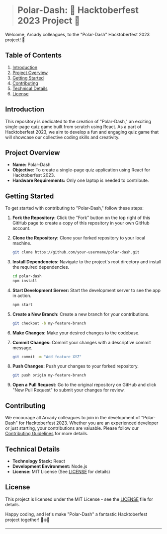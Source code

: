 > # Polar-Dash: 🎃 Hacktoberfest 2023 Project 👻

Welcome, Arcady colleagues, to the "Polar-Dash" Hacktoberfest 2023 project! 🚀

## Table of Contents

1. [Introduction](#introduction)
2. [Project Overview](#project-overview)
3. [Getting Started](#getting-started)
4. [Contributing](#contributing)
5. [Technical Details](#technical-details)
6. [License](#license)

## Introduction

This repository is dedicated to the creation of "Polar-Dash," an exciting single-page quiz game built from scratch using React. As a part of Hacktoberfest 2023, we aim to develop a fun and engaging quiz game that will showcase our collective coding skills and creativity.

## Project Overview

- **Name:** Polar-Dash
- **Objective:** To create a single-page quiz application using React for Hacktoberfest 2023.
- **Hardware Requirements:** Only one laptop is needed to contribute.

## Getting Started

To get started with contributing to "Polar-Dash," follow these steps:

1. **Fork the Repository:** Click the "Fork" button on the top right of this GitHub page to create a copy of this repository in your own GitHub account.

2. **Clone the Repository:** Clone your forked repository to your local machine.

   ```bash
   git clone https://github.com/your-username/polar-dash.git
   ```

3. **Install Dependencies:** Navigate to the project's root directory and install the required dependencies.

   ```bash
   cd polar-dash
   npm install
   ```

4. **Start Development Server:** Start the development server to see the app in action.

   ```bash
   npm start
   ```

5. **Create a New Branch:** Create a new branch for your contributions.

   ```bash
   git checkout -b my-feature-branch
   ```

6. **Make Changes:** Make your desired changes to the codebase.

7. **Commit Changes:** Commit your changes with a descriptive commit message.

   ```bash
   git commit -m "Add feature XYZ"
   ```

8. **Push Changes:** Push your changes to your forked repository.

   ```bash
   git push origin my-feature-branch
   ```

9. **Open a Pull Request:** Go to the original repository on GitHub and click "New Pull Request" to submit your changes for review.

## Contributing

We encourage all Arcady colleagues to join in the development of "Polar-Dash" for Hacktoberfest 2023. Whether you are an experienced developer or just starting, your contributions are valuable. Please follow our [Contributing Guidelines](CONTRIBUTING.md) for more details.

## Technical Details

- **Technology Stack:** React
- **Development Environment:** Node.js
- **License:** MIT License (See [LICENSE](LICENSE) for details)

## License

This project is licensed under the MIT License - see the [LICENSE](LICENSE) file for details.

Happy coding, and let's make "Polar-Dash" a fantastic Hacktoberfest project together! 🐻❄️🎉

---
